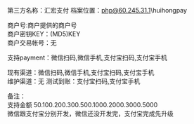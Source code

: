 第三方名称：汇宏支付 
档案位置：php@60.245.31.1\huihongpay  
 
商户号:商户提供的商户号  
商户密钥KEY：(MD5)KEY  
商户交易帐号：无  
 
支持payment：微信扫码,微信手机,支付宝扫码,支付宝手机  
 
现有渠道：微信扫码,微信手机,支付宝扫码,支付宝手机  
维护渠道：无 
测试到账：支付宝扫码,支付宝手机    
 
备注：  
支持金额   50.100.200.300.500.1000.2000.3000.5000  
微信跟支付宝分别开发，微信还没开发完，支付宝完成先升级  